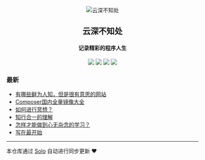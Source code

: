<p align="center"><img alt="  云深不知处" src="http://pu034v080.bkt.clouddn.com/20190702144629.png"></p><h2 align="center">
  云深不知处
</h2>

<h4 align="center">记录精彩的程序人生</h4>
<p align="center"><a title="  云深不知处" target="_blank" href="https://github.com/lvxiaoqi/solo-blog"><img src="https://img.shields.io/github/last-commit/lvxiaoqi/solo-blog.svg?style=flat-square&color=FF9900"></a>
<a title="GitHub repo size in bytes" target="_blank" href="https://github.com/lvxiaoqi/solo-blog"><img src="https://img.shields.io/github/repo-size/lvxiaoqi/solo-blog.svg?style=flat-square"></a>
<a title="Solo Version" target="_blank" href="https://github.com/b3log/solo/releases"><img src="https://img.shields.io/badge/solo-3.6.2-f1e05a.svg?style=flat-square&color=blueviolet"></a>
<a title="Hits" target="_blank" href="https://github.com/b3log/hits"><img src="https://hits.b3log.org/lvxiaoqi/solo-blog.svg"></a></p>

### 最新

* [有哪些鲜为人知，但是很有意思的网站](http://blog.ysbzc.xyz/articles/2019/07/30/1564473588601.html)
* [Composer国内全量镜像大全](http://blog.ysbzc.xyz/articles/2019/07/10/1562748373276.html)
* [如何进行冥想？](http://blog.ysbzc.xyz/articles/2019/07/09/1562652740091.html)
* [知行合一的理解](http://blog.ysbzc.xyz/articles/2019/07/05/1562291270822.html)
* [怎样才能做到心无杂念的学习？](http://blog.ysbzc.xyz/articles/2019/07/04/1562223165274.html)
* [写在最开始](http://blog.ysbzc.xyz/articles/2019/07/03/1562117611219.html)



---

本仓库通过 [Solo](https://github.com/b3log/solo) 自动进行同步更新 ❤️ 